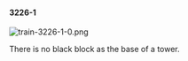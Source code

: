 #### 3226-1
![train-3226-1-0.png](https://github.com/lil-lab/nlvr/raw/master/nlvr/train/images/14/train-3226-1-0.png "train-3226-1-0.png")

There is no black block as the base of a tower.